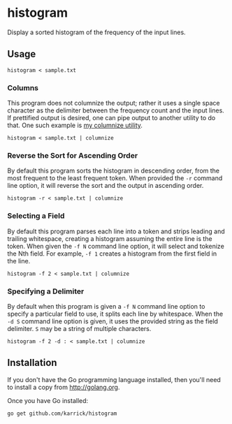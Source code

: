 # histogram

Display a sorted histogram of the frequency of the input lines.

## Usage

```
histogram < sample.txt
```

### Columns

This program does not columnize the output; rather it uses a single
space character as the delimiter between the frequency count and the
input lines. If prettified output is desired, one can pipe output to
another utility to do that.  One such example is
[my columnize utility](https://github.com/karrick/columnize).

```
histogram < sample.txt | columnize
```

### Reverse the Sort for Ascending Order

By default this program sorts the histogram in descending order, from
the most frequent to the least frequent token. When provided the `-r`
command line option, it will reverse the sort and the output in
ascending order.

```
histogram -r < sample.txt | columnize
```

### Selecting a Field

By default this program parses each line into a token and strips
leading and trailing whitespace, creating a histogram assuming the
entire line is the token. When given the `-f N` command line option,
it will select and tokenize the Nth field. For example, `-f 1` creates
a histogram from the first field in the line.

```
histogram -f 2 < sample.txt | columnize
```

### Specifying a Delimiter

By default when this program is given a `-f N` command line option to
specify a particular field to use, it splits each line by
whitespace. When the `-d S` command line option is given, it uses the
provided string as the field delimiter. `S` may be a string of
multiple characters.

```
histogram -f 2 -d : < sample.txt | columnize
```

## Installation

If you don't have the Go programming language installed, then you'll
need to install a copy from http://golang.org.

Once you have Go installed:

```
go get github.com/karrick/histogram
```
